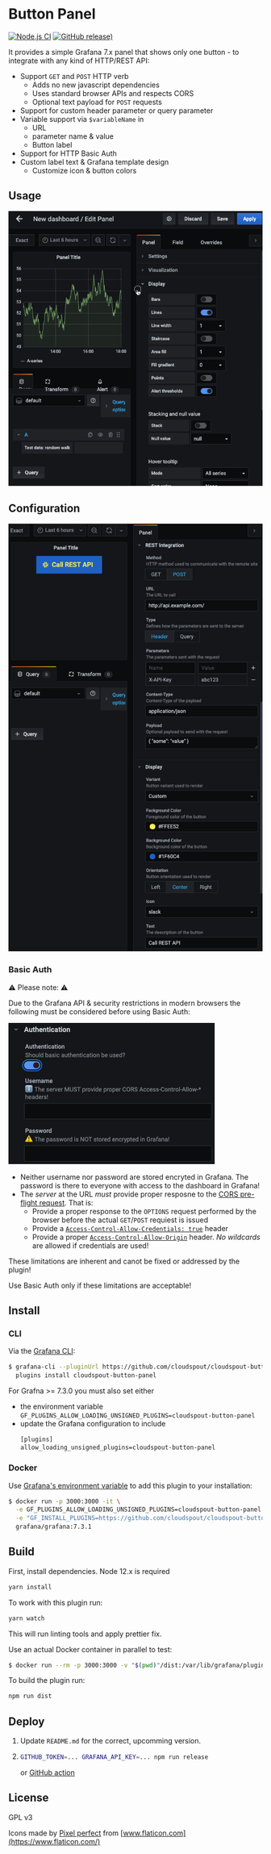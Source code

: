 # Button Panel

[![Node.js CI](https://github.com/cloudspout/cloudspout-button-panel/workflows/Node.js%20CI/badge.svg)](https://github.com/cloudspout/cloudspout-button-panel/actions?query=workflow%3A%22Node.js+CI%22)
[![GitHub release)](https://img.shields.io/github/v/release/cloudspout/cloudspout-button-panel)](https://github.com/cloudspout/cloudspout-button-panel/releases)

It provides a simple Grafana 7.x panel that shows only one button - to integrate with any kind of HTTP/REST API:
* Support `GET` and `POST` HTTP verb
    * Adds no new javascript dependencies
    * Uses standard browser APIs and respects CORS
    * Optional text payload for `POST` requests
* Support for custom header parameter or query parameter
* Variable support via `$variableName` in
    * URL
    * parameter name & value
    * Button label
* Support for HTTP Basic Auth
* Custom label text & Grafana template design
    * Customize icon & button colors

## Usage

![Screencast](https://github.com/cloudspout/cloudspout-button-panel/raw/main/img/screencast.gif)

## Configuration

![Screenshot](https://github.com/cloudspout/cloudspout-button-panel/raw/main/src/img/screenshot.png)

### Basic Auth
⚠️ Please note: ⚠️

Due to the Grafana API & security restrictions in modern browsers the following must be considered before using Basic Auth:

![Basic Auth Configuration](https://github.com/cloudspout/cloudspout-button-panel/raw/main/img/authentication.png)

* Neither username nor password are stored encryted in Grafana. 
  The password is there to everyone with access to the dashboard in Grafana! 
* The *server* at the URL _must_ provide proper resposne to the [CORS pre-flight request](https://developer.mozilla.org/en-US/docs/Glossary/Preflight_request). That is:
    * Provide a proper response to the `OPTIONS` request performed by the browser before the actual `GET`/`POST` requiest is issued
    * Provide a [`Access-Control-Allow-Credentials: true`](https://developer.mozilla.org/en-US/docs/Web/HTTP/Headers/Access-Control-Allow-Credentials) header 
    * Provide a proper [`Access-Control-Allow-Origin`](https://developer.mozilla.org/en-US/docs/Web/HTTP/Headers/Access-Control-Allow-Origin) header.
      _No wildcards_ are allowed if credentials are used!

These limitations are inherent and canot be fixed or addressed by the plugin!

Use Basic Auth only if these limitations are acceptable!

## Install

### CLI

Via the [Grafana CLI](https://grafana.com/docs/grafana/latest/administration/cli/):

```BASH
$ grafana-cli --pluginUrl https://github.com/cloudspout/cloudspout-button-panel/releases/download/7.0.7/cloudspout-button-panel.zip \
  plugins install cloudspout-button-panel
```

For Grafna >= 7.3.0 you must also set either
* the environment variable `GF_PLUGINS_ALLOW_LOADING_UNSIGNED_PLUGINS=cloudspout-button-panel`
* update the Grafana configuration to include 
   ```
   [plugins]
   allow_loading_unsigned_plugins=cloudspout-button-panel
   ``` 

### Docker

Use [Grafana's environment variable](https://grafana.com/docs/grafana/latest/installation/docker/#build-and-run-a-docker-image-with-pre-installed-plugins) to add this plugin to your installation:

```BASH
$ docker run -p 3000:3000 -it \
  -e GF_PLUGINS_ALLOW_LOADING_UNSIGNED_PLUGINS=cloudspout-button-panel \
  -e "GF_INSTALL_PLUGINS=https://github.com/cloudspout/cloudspout-button-panel/releases/download/7.0.7/cloudspout-button-panel.zip;cloudspout-button-panel" \
  grafana/grafana:7.3.1
```


## Build
First, install dependencies.
Node 12.x is required

```BASH
yarn install
```

To work with this plugin run:

```BASH
yarn watch
```

This will run linting tools and apply prettier fix.

Use an actual Docker container in parallel to test:

```BASH
$ docker run --rm -p 3000:3000 -v "$(pwd)"/dist:/var/lib/grafana/plugins/cloudspout-button-panel --name=grafana grafana/grafana:7.3.1
```

To build the plugin run:

```BASH
npm run dist
```

## Deploy

1. Update `README.md` for the correct, upcomming version.

2. ```BASH
   GITHUB_TOKEN=... GRAFANA_API_KEY=... npm run release
   ```
   or [GitHub action](https://github.com/cloudspout/cloudspout-button-panel/actions?query=workflow%3A%22Node.js+Release%22)

## License

GPL v3

Icons made by [Pixel perfect](https://www.flaticon.com/authors/pixel-perfect) from [www.flaticon.com](https://www.flaticon.com/)
